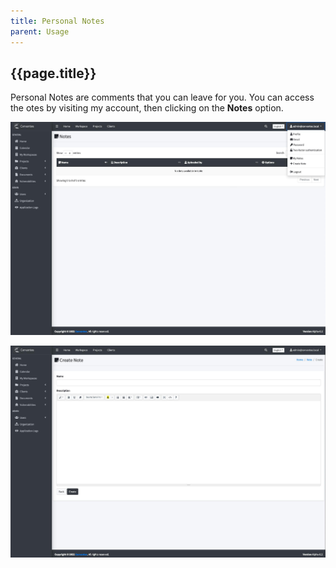 ```yaml
---
title: Personal Notes
parent: Usage
---
```


## {{page.title}}

Personal Notes are comments that you can leave for you. 
You can access the otes by visiting my account, then clicking on the **Notes** option.

![personal notes](../assets/images/notes/personal-notes-list.jpeg)

![personal notes create](../assets/images/notes/personal-create-note.jpeg)